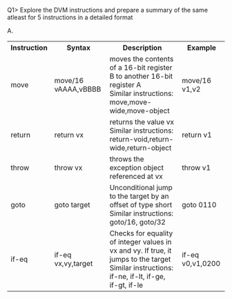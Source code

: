 Q1> Explore the DVM instructions and prepare a summary of the same atleast for 5 instructions in a detailed format

A.

<table>
	<th>
		Instruction
	</th>
	<th>
		Syntax
	</th>
	<th>
		Description
	</th>
	<th>
		Example
	</th>
	<tr>
		<td>
			move
		</td>
		<td>
			move/16 vAAAA,vBBBB
		</td>
		<td>
			moves the contents of a 16-bit register B to another 16-bit register A <br />
			Similar instructions: move,move-wide,move-object
		</td>
		<td>
			move/16 v1,v2
		</td>
	</tr>
	<tr>
		<td>
			return
		</td>
		<td>
			return vx
		</td>
		<td>
			returns the value vx <br />
			Similar instructions: return-void,return-wide,return-object
		</td>
		<td>
			return v1
		</td>
	</tr>
	<tr>
		<td>
			throw
		</td>
		<td>
			throw vx
		</td>
		<td>
			throws the exception object referenced at vx
		</td>
		<td>
			throw v1
		</td>
	</tr>
	<tr>
		<td>
			goto
		</td>
		<td>
			goto target
		</td>
		<td>
			Unconditional jump to the target by an offset of type short <br />
			Similar instructions: goto/16, goto/32
		</td>
		<td>
			goto 0110
		</td>
	</tr>
	<tr>
		<td>
			if-eq
		</td>
		<td>
			if-eq vx,vy,target
		</td>
		<td>
			Checks for equality of integer values in vx and vy. If true, it jumps to the target
			Similar instructions: if-ne, if-lt, if-ge, if-gt, if-le
		</td>
		<td>
			if-eq v0,v1,0200
		</td>
	</tr>
</table>